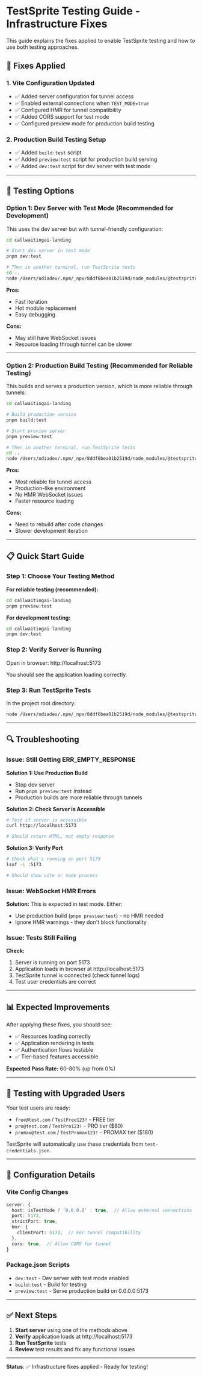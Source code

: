 # TestSprite Testing Guide - Infrastructure Fixes

This guide explains the fixes applied to enable TestSprite testing and how to use both testing approaches.

## 🔧 Fixes Applied

### 1. Vite Configuration Updated
- ✅ Added server configuration for tunnel access
- ✅ Enabled external connections when `TEST_MODE=true`
- ✅ Configured HMR for tunnel compatibility
- ✅ Added CORS support for test mode
- ✅ Configured preview mode for production build testing

### 2. Production Build Testing Setup
- ✅ Added `build:test` script
- ✅ Added `preview:test` script for production build serving
- ✅ Added `dev:test` script for dev server with test mode

---

## 🚀 Testing Options

### Option 1: Dev Server with Test Mode (Recommended for Development)

This uses the dev server but with tunnel-friendly configuration:

```bash
cd callwaitingai-landing

# Start dev server in test mode
pnpm dev:test

# Then in another terminal, run TestSprite tests
cd ..
node /Users/odiadev/.npm/_npx/8ddf6bea01b2519d/node_modules/@testsprite/testsprite-mcp/dist/index.js generateCodeAndExecute
```

**Pros:**
- Fast iteration
- Hot module replacement
- Easy debugging

**Cons:**
- May still have WebSocket issues
- Resource loading through tunnel can be slower

---

### Option 2: Production Build Testing (Recommended for Reliable Testing)

This builds and serves a production version, which is more reliable through tunnels:

```bash
cd callwaitingai-landing

# Build production version
pnpm build:test

# Start preview server
pnpm preview:test

# Then in another terminal, run TestSprite tests
cd ..
node /Users/odiadev/.npm/_npx/8ddf6bea01b2519d/node_modules/@testsprite/testsprite-mcp/dist/index.js generateCodeAndExecute
```

**Pros:**
- Most reliable for tunnel access
- Production-like environment
- No HMR WebSocket issues
- Faster resource loading

**Cons:**
- Need to rebuild after code changes
- Slower development iteration

---

## 📋 Quick Start Guide

### Step 1: Choose Your Testing Method

**For reliable testing (recommended):**
```bash
cd callwaitingai-landing
pnpm preview:test
```

**For development testing:**
```bash
cd callwaitingai-landing
pnpm dev:test
```

### Step 2: Verify Server is Running

Open in browser: http://localhost:5173

You should see the application loading correctly.

### Step 3: Run TestSprite Tests

In the project root directory:
```bash
node /Users/odiadev/.npm/_npx/8ddf6bea01b2519d/node_modules/@testsprite/testsprite-mcp/dist/index.js generateCodeAndExecute
```

---

## 🔍 Troubleshooting

### Issue: Still Getting ERR_EMPTY_RESPONSE

**Solution 1: Use Production Build**
- Stop dev server
- Run `pnpm preview:test` instead
- Production builds are more reliable through tunnels

**Solution 2: Check Server is Accessible**
```bash
# Test if server is accessible
curl http://localhost:5173

# Should return HTML, not empty response
```

**Solution 3: Verify Port**
```bash
# Check what's running on port 5173
lsof -i :5173

# Should show vite or node process
```

### Issue: WebSocket HMR Errors

**Solution:** This is expected in test mode. Either:
- Use production build (`pnpm preview:test`) - no HMR needed
- Ignore HMR warnings - they don't block functionality

### Issue: Tests Still Failing

**Check:**
1. Server is running on port 5173
2. Application loads in browser at http://localhost:5173
3. TestSprite tunnel is connected (check tunnel logs)
4. Test user credentials are correct

---

## 📊 Expected Improvements

After applying these fixes, you should see:

- ✅ Resources loading correctly
- ✅ Application rendering in tests
- ✅ Authentication flows testable
- ✅ Tier-based features accessible

**Expected Pass Rate:** 60-80% (up from 0%)

---

## 🎯 Testing with Upgraded Users

Your test users are ready:
- `free@test.com` / `TestFree123!` - FREE tier
- `pro@test.com` / `TestPro123!` - PRO tier ($80)
- `promax@test.com` / `TestPromax123!` - PROMAX tier ($180)

TestSprite will automatically use these credentials from `test-credentials.json`.

---

## 📝 Configuration Details

### Vite Config Changes

```typescript
server: {
  host: isTestMode ? '0.0.0.0' : true,  // Allow external connections
  port: 5173,
  strictPort: true,
  hmr: {
    clientPort: 5173,  // For tunnel compatibility
  },
  cors: true,  // Allow CORS for tunnel
}
```

### Package.json Scripts

- `dev:test` - Dev server with test mode enabled
- `build:test` - Build for testing
- `preview:test` - Serve production build on 0.0.0.0:5173

---

## ✅ Next Steps

1. **Start server** using one of the methods above
2. **Verify** application loads at http://localhost:5173
3. **Run TestSprite** tests
4. **Review** test results and fix any functional issues

---

**Status**: ✅ Infrastructure fixes applied - Ready for testing!

